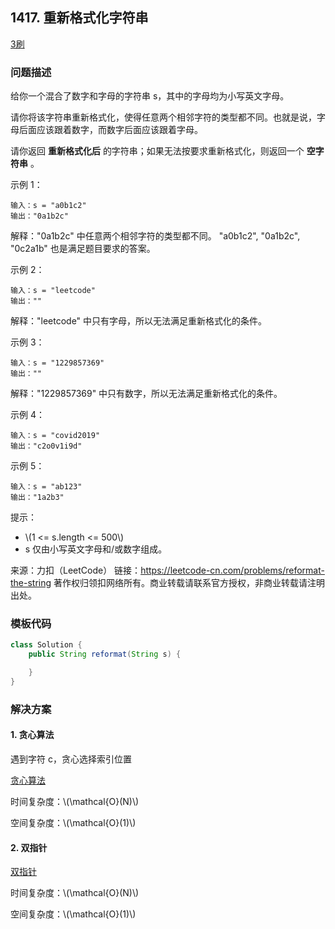 <script src="https://cdn.bootcss.com/mathjax/2.7.7/MathJax.js?config=TeX-AMS-MML_HTMLorMML"></script>

## 1417. 重新格式化字符串

[3刷](qu1417/solu/Solution.java)

### 问题描述

给你一个混合了数字和字母的字符串 s，其中的字母均为小写英文字母。

请你将该字符串重新格式化，使得任意两个相邻字符的类型都不同。也就是说，字母后面应该跟着数字，而数字后面应该跟着字母。

请你返回 **重新格式化后** 的字符串；如果无法按要求重新格式化，则返回一个 **空字符串** 。

 

示例 1：

```
输入：s = "a0b1c2"
输出："0a1b2c"
```
解释："0a1b2c" 中任意两个相邻字符的类型都不同。 "a0b1c2", "0a1b2c", "0c2a1b" 也是满足题目要求的答案。

示例 2：

```
输入：s = "leetcode"
输出：""
```
解释："leetcode" 中只有字母，所以无法满足重新格式化的条件。

示例 3：

```
输入：s = "1229857369"
输出：""
```
解释："1229857369" 中只有数字，所以无法满足重新格式化的条件。

示例 4：

```
输入：s = "covid2019"
输出："c2o0v1i9d"
```

示例 5：

```
输入：s = "ab123"
输出："1a2b3"
```

提示：

* \\(1 <= s.length <= 500\\)
* s 仅由小写英文字母和/或数字组成。

来源：力扣（LeetCode）
链接：https://leetcode-cn.com/problems/reformat-the-string
著作权归领扣网络所有。商业转载请联系官方授权，非商业转载请注明出处。
### 模板代码

``` java
class Solution {
    public String reformat(String s) {

    }
}
```

### 解决方案

#### 1. 贪心算法

遇到字符 c，贪心选择索引位置

[贪心算法](qu1417/solu1/Solution.java)

时间复杂度：\\(\mathcal{O}(N)\\)

空间复杂度：\\(\mathcal{O}(1)\\)

#### 2. 双指针

[双指针](qu1417/solu2/Solution.java)

时间复杂度：\\(\mathcal{O}(N)\\)

空间复杂度：\\(\mathcal{O}(1)\\)
